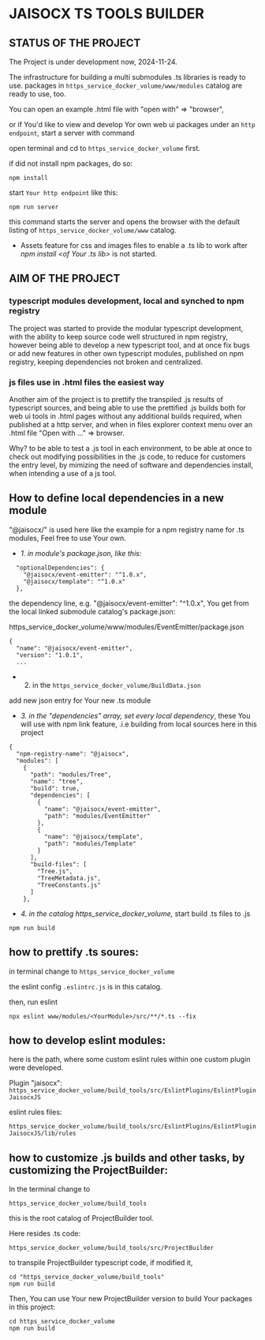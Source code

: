 # JAISOCX TS TOOLS BUILDER

## STATUS OF THE PROJECT

The Project is under development now, 2024-11-24.

The infrastructure for building a multi submodules .ts libraries is ready to use.
packages in `https_service_docker_volume/www/modules` catalog are ready to use, too.

You can open an example .html file with "open with" => "browser",

or if You'd like to view and develop Yor own web ui packages under an `http endpoint`, start a server with command

open terminal and cd to `https_service_docker_volume` first.

if did not install npm packages, do so:

```
npm install
```

start `Your http endpoint` like this:

```
npm run server
```

this command starts the server and opens the browser with the default listing of `https_service_docker_volume/www` catalog.



- Assets feature for css and images files to enable a .ts lib to work after *npm install <of Your .ts lib>* is not started.




## AIM OF THE PROJECT

### typescript modules development, local and synched to npm registry
The project was started to provide the modular typescript development,
with the ability to keep source code well structured in npm registry,
however being able to develop a new typescript tool,
and at once fix bugs or add new features in other own typescript modules, published on npm registry,
keeping dependencies not broken and centralized.

### js files use in .html files the easiest way
Another aim of the project is to prettify the transpiled .js results of typescript sources,
and being able to use the prettified .js builds both for web ui tools in .html pages without any additional builds required,
when published at a http server,
and when in files explorer context menu over an .html file "Open with ..." =&gt; browser.

Why? to be able to test a .js tool in each environment, 
to be able at once to check out modifying possibilities in the .js code,
to reduce for customers the entry level, by mimizing the need of software and dependencies install, when intending a use of a js tool.


## How to define local dependencies in a new module

"@jaisocx/" is used here like the example for a npm registry name for .ts modules,
Feel free to use Your own.

- *1. in module's package.json, like this:*
```
  "optionalDependencies": {
    "@jaisocx/event-emitter": "^1.0.x",
    "@jaisocx/template": "^1.0.x"
  },
```

the dependency line, e.g. "@jaisocx/event-emitter": "^1.0.x", 
You get from the local linked submodule catalog's package.json:

https_service_docker_volume/www/modules/EventEmitter/package.json

```
{
  "name": "@jaisocx/event-emitter",
  "version": "1.0.1",
  ...
```


- 2. in the `https_service_docker_volume/BuildData.json`

add new json entry for Your new .ts module

- *3. in the "dependencies" array, set every local dependency*, these You will use with npm link feature, 
 .i.e building from local sources here in this project

```
{
  "npm-registry-name": "@jaisocx",
  "modules": [
    {
      "path": "modules/Tree",
      "name": "tree",
      "build": true,
      "dependencies": [
        {
          "name": "@jaisocx/event-emitter",
          "path": "modules/EventEmitter"
        },
        {
          "name": "@jaisocx/template",
          "path": "modules/Template"
        }
      ],
      "build-files": [
        "Tree.js",
        "TreeMetadata.js",
        "TreeConstants.js"
      ]
    },
```

- *4. in the catalog https_service_docker_volume,* start build .ts files to .js

```
npm run build
```

## how to prettify .ts soures:

in terminal change to `https_service_docker_volume`

the eslint config `.eslintrc.js` is in this catalog.

then, run eslint
```
npx eslint www/modules/<YourModule>/src/**/*.ts --fix 
```

## how to develop eslint modules:

here is the path, where some custom eslint rules within one custom plugin were developed.

Plugin "jaisocx":
`https_service_docker_volume/build_tools/src/EslintPlugins/EslintPluginJaisocxJS`

eslint rules files:

`https_service_docker_volume/build_tools/src/EslintPlugins/EslintPluginJaisocxJS/lib/rules`

## how to customize .js builds and other tasks, by customizing the ProjectBuilder:

In the terminal change to 

`https_service_docker_volume/build_tools`

this is the root catalog of ProjectBuilder tool.

Here resides .ts code:

`https_service_docker_volume/build_tools/src/ProjectBuilder`

to transpile ProjectBuilder typescript code, if modified it,

```
cd "https_service_docker_volume/build_tools"
npm run build
```

Then, You can use Your new ProjectBuilder version to build Your packages in this project:

```
cd https_service_docker_volume
npm run build
```
